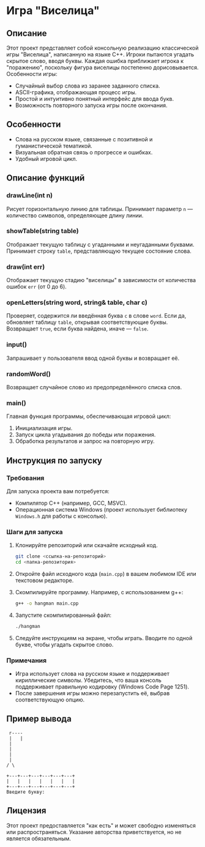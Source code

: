 # Игра "Виселица"

## Описание
Этот проект представляет собой консольную реализацию классической игры "Виселица", написанную на языке C++. Игроки пытаются угадать скрытое слово, вводя буквы. Каждая ошибка приближает игрока к "поражению", поскольку фигура виселицы постепенно дорисовывается. Особенности игры:

- Случайный выбор слова из заранее заданного списка.
- ASCII-графика, отображающая процесс игры.
- Простой и интуитивно понятный интерфейс для ввода букв.
- Возможность повторного запуска игры после окончания.

## Особенности
- Слова на русском языке, связанные с позитивной и гуманистической тематикой.
- Визуальная обратная связь о прогрессе и ошибках.
- Удобный игровой цикл.

## Описание функций

### drawLine(int n)
Рисует горизонтальную линию для таблицы. Принимает параметр `n` — количество символов, определяющее длину линии.

### showTable(string table)
Отображает текущую таблицу с угаданными и неугаданными буквами. Принимает строку `table`, представляющую текущее состояние слова.

### draw(int err)
Отображает текущую стадию "виселицы" в зависимости от количества ошибок `err` (от 0 до 6).

### openLetters(string word, string& table, char c)
Проверяет, содержится ли введённая буква `c` в слове `word`. Если да, обновляет таблицу `table`, открывая соответствующие буквы. Возвращает `true`, если буква найдена, иначе — `false`.

### input()
Запрашивает у пользователя ввод одной буквы и возвращает её.

### randomWord()
Возвращает случайное слово из предопределённого списка слов.

### main()
Главная функция программы, обеспечивающая игровой цикл:
1. Инициализация игры.
2. Запуск цикла угадывания до победы или поражения.
3. Обработка результатов и запрос на повторную игру.

## Инструкция по запуску

### Требования
Для запуска проекта вам потребуется:
- Компилятор C++ (например, GCC, MSVC).
- Операционная система Windows (проект использует библиотеку `Windows.h` для работы с консолью).

### Шаги для запуска

1. Клонируйте репозиторий или скачайте исходный код.
   ```bash
   git clone <ссылка-на-репозиторий>
   cd <папка-репозитория>
   ```

2. Откройте файл исходного кода (`main.cpp`) в вашем любимом IDE или текстовом редакторе.

3. Скомпилируйте программу. Например, с использованием g++:
   ```bash
   g++ -o hangman main.cpp
   ```

4. Запустите скомпилированный файл:
   ```bash
   ./hangman
   ```

5. Следуйте инструкциям на экране, чтобы играть. Вводите по одной букве, чтобы угадать скрытое слово.

### Примечания
- Игра использует слова на русском языке и поддерживает кириллические символы. Убедитесь, что ваша консоль поддерживает правильную кодировку (Windows Code Page 1251).
- После завершения игры можно перезапустить её, выбрав соответствующую опцию.

## Пример вывода
```
 г----
 |   |
 |     
 |     
 |     
 |     
/ \     

+---+---+---+---+---+---+
|   |   |   |   |   |   |
+---+---+---+---+---+---+
Введите букву: 
```

## Лицензия
Этот проект предоставляется "как есть" и может свободно изменяться или распространяться. Указание авторства приветствуется, но не является обязательным.

